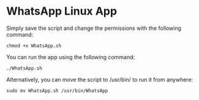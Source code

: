 # WhatsApp Linux App

Simply save the script and change the permissions with the following command:
```shell
chmod +x WhatsApp.sh
```

You can run  the app using the following command:
```shell
./WhatsApp.sh
```

Alternatively, you can move the script to /usr/bin/ to run it from anywhere:
```shell
sudo mv WhatsApp.sh /usr/bin/WhatsApp
```
